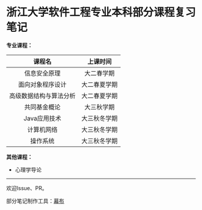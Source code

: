# 浙江大学软件工程专业本科部分课程复习笔记

**专业课程：**

课程名|上课时间
:--:|:--:
信息安全原理|大二春学期
面向对象程序设计|大二春夏学期
高级数据结构与算法分析|大二春夏学期
共同基金概论|大三秋学期
Java应用技术|大三秋冬学期
计算机网络|大三秋冬学期
操作系统|大三秋冬学期

**其他课程：**

- 心理学导论

---

欢迎Issue、PR。

部分笔记制作工具：[幕布](https://mubu.com/)
